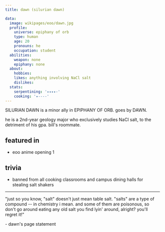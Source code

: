 ```yaml
---
title: dawn (silurian dawn)

data:
  image: wikipages/eoo/dawn.jpg
  profile:
    universe: epiphany of orb
    type: human
    age: 20
    pronouns: he
    occupation: student
  abilities:
    weapon: none
    epiphany: none
  about:
    hobbies:
    likes: anything involving NaCl salt
    dislikes:
  stats:
    serpentining: '✦✦✦✦-'
    cooking: '✦----'
---
```


SILURIAN DAWN is a minor ally in EPIPHANY OF ORB. goes by DAWN.

he is a 2nd-year geology major who exclusively studies NaCl salt, to the detriment of his gpa. bill's roommate.

## featured in

- eoo anime opening 1

## trivia

- banned from all cooking classrooms and campus dining halls for stealing salt shakers

---

"just so you know, "salt" doesn't just mean table salt. "salts" are a type of compound -- in chemistry i mean. and some of them are poisonous, so don't go around eating any old salt you find lyin' around, alright? you'll regret it!"

\- dawn's page statement
